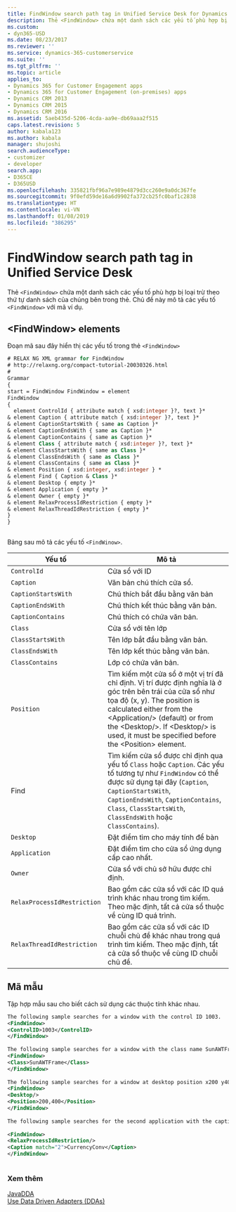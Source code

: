```yaml
---
title: FindWindow search path tag in Unified Service Desk for Dynamics 365 for Customer Engagement apps| MicrosoftDocs
description: Thẻ <FindWindow> chứa một danh sách các yếu tố phù hợp bị loại trừ theo thứ tự danh sách của chúng bên trong thẻ. Chủ đề này mô tả các yếu tố <FindWindow> với mã ví dụ.
ms.custom:
- dyn365-USD
ms.date: 08/23/2017
ms.reviewer: ''
ms.service: dynamics-365-customerservice
ms.suite: ''
ms.tgt_pltfrm: ''
ms.topic: article
applies_to:
- Dynamics 365 for Customer Engagement apps
- Dynamics 365 for Customer Engagement (on-premises) apps
- Dynamics CRM 2013
- Dynamics CRM 2015
- Dynamics CRM 2016
ms.assetid: 5aeb435d-5206-4cda-aa9e-db69aaa2f515
caps.latest.revision: 5
author: kabala123
ms.author: kabala
manager: shujoshi
search.audienceType:
- customizer
- developer
search.app:
- D365CE
- D365USD
ms.openlocfilehash: 335821fbf96a7e989e4879d3cc260e9a0dc367fe
ms.sourcegitcommit: 9f0efd59de16a6d9902fa372cb25fc0baf1c2838
ms.translationtype: HT
ms.contentlocale: vi-VN
ms.lasthandoff: 01/08/2019
ms.locfileid: "386295"
---
```

# <a name="findwindow-search-path-tag-in-unified-service-desk"></a>FindWindow search path tag in Unified Service Desk
Thẻ `<FindWindow>` chứa một danh sách các yếu tố phù hợp bị loại trừ theo thứ tự danh sách của chúng bên trong thẻ. Chủ đề này mô tả các yếu tố `<FindWindow>` với mã ví dụ.  
  
<a name="elements"></a>   
## <a name="findwindow-elements"></a>\<FindWindow> elements  
 Đoạn mã sau đây hiển thị các yếu tố trong thẻ `<FindWindow>`  
  
```vb  
# RELAX NG XML grammar for FindWindow   
# http://relaxng.org/compact-tutorial-20030326.html   
#   
Grammar  
{   
start = FindWindow FindWindow = element   
FindWindow  
{   
  element ControlId { attribute match { xsd:integer }?, text }*  
& element Caption { attribute match { xsd:integer }?, text }*  
& element CaptionStartsWith { same as Caption }*  
& element CaptionEndsWith { same as Caption }*  
& element CaptionContains { same as Caption }*  
& element Class { attribute match { xsd:integer }?, text }*  
& element ClassStartsWith { same as Class }*  
& element ClassEndsWith { same as Class }*  
& element ClassContains { same as Class }*  
& element Position { xsd:integer, xsd:integer } *  
& element Find { Caption & Class }*  
& element Desktop { empty }*  
& element Application { empty }*  
& element Owner { empty }*  
& element RelaxProcessIdRestriction { empty }*  
& element RelaxThreadIdRestriction { empty }*  
}  
}  
  
```  
  
 Bảng sau mô tả các yếu tố `<FindWinow>`.  
  
|Yếu tố|Mô tả|  
|-------------|-----------------|  
|`ControlId`|Cửa sổ với ID|  
|`Caption`|Văn bản chú thích cửa sổ.|  
|`CaptionStartsWith`|Chú thích bắt đầu bằng văn bản|  
|`CaptionEndsWith`|Chú thích kết thúc bằng văn bản.|  
|`CaptionContains`|Chú thích có chứa văn bản.|  
|`Class`|Cửa sổ với tên lớp|  
|`ClassStartsWith`|Tên lớp bắt đầu bằng văn bản.|  
|`ClassEndsWith`|Tên lớp kết thúc bằng văn bản.|  
|`ClassContains`|Lớp có chứa văn bản.|  
|`Position`|Tìm kiếm một cửa sổ ở một vị trí đã chỉ định. Vị trí được định nghĩa là ở góc trên bên trái của cửa sổ như tọa độ (x, y). The position is calculated either from the \<Application/> (default) or from the \<Desktop/>. If \<Desktop/> is used, it must be specified before the \<Position> element.|  
|Find|Tìm kiếm cửa sổ được chỉ định qua yếu tố `Class` hoặc `Caption`. Các yếu tố tương tự như `FindWindow` có thể được sử dụng tại đây (`Caption`,  `CaptionStartsWith`,  `CaptionEndsWith`,  `CaptionContains`,  `Class`,  `ClassStartsWith`,  `ClassEndsWith` hoặc `ClassContains`).|  
|`Desktop`|Đặt điểm tìm cho máy tính để bàn|  
|`Application`|Đặt điểm tìm cho cửa sổ ứng dụng cấp cao nhất.|  
|`Owner`|Cửa sổ với chủ sở hữu được chỉ định.|  
|`RelaxProcessIdRestriction`|Bao gồm các cửa sổ với các ID quá trình khác nhau trong tìm kiếm. Theo mặc định, tất cả cửa sổ thuộc về cùng ID quá trình.|  
|`RelaxThreadIdRestriction`|Bao gồm các cửa sổ với các ID chuỗi chủ đề khác nhau trong quá trình tìm kiếm. Theo mặc định, tất cả cửa sổ thuộc về cùng ID chuỗi chủ đề.|  
  
<a name="samplecode"></a>   
## <a name="sample-code"></a>Mã mẫu  
 Tập hợp mẫu sau cho biết cách sử dụng các thuộc tính khác nhau.  
  
```xml  
The following sample searches for a window with the control ID 1003.  
<FindWindow>  
<ControlID>1003</ControlID>  
</FindWindow>  
  
The following sample searches for a window with the class name SunAWTFrame.  
<FindWindow>  
<Class>SunAWTFrame</Class>  
</FindWindow>  
  
The following sample searches for a window at desktop position x200 y400.   
<FindWindow>  
<Desktop/>  
<Position>200,400</Position>  
</FindWindow>  
  
The following sample searches for the second application with the caption CurrencyConv that is not within the same process as the DDA loaded application.   
  
<FindWindow>  
<RelaxProcessIdRestriction/>  
<Caption match="2">CurrencyConv</Caption>  
</FindWindow>  
  
```  
  
### <a name="see-also"></a>Xem thêm  
 [JavaDDA](../unified-service-desk/javadda.md)   
 [Use Data Driven Adapters (DDAs)](../unified-service-desk/use-data-driven-adapters-ddas.md)
